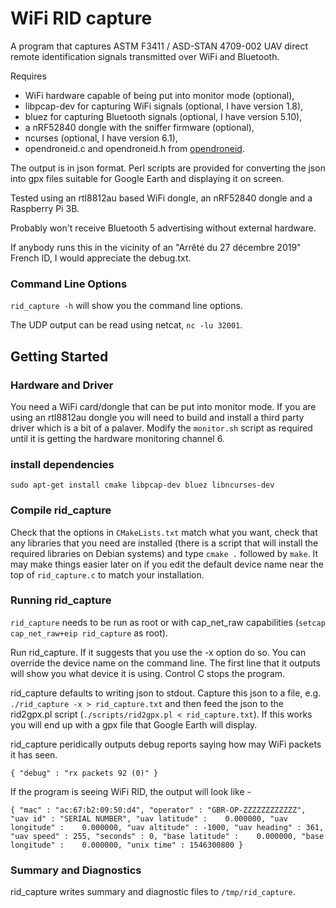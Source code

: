 # WiFi RID capture
A program that captures ASTM F3411 / ASD-STAN 4709-002 UAV direct remote identification signals transmitted over WiFi and Bluetooth. 

Requires 
  * WiFi hardware capable of being put into monitor mode (optional),
  * libpcap-dev for capturing WiFi signals (optional, I have version 1.8),
  * bluez for capturing Bluetooth signals (optional, I have version 5.10),
  * a nRF52840 dongle with the sniffer firmware (optional),
  * ncurses (optional, I have version 6.1),
  * opendroneid.c and opendroneid.h from [opendroneid](https://github.com/opendroneid/opendroneid-core-c/tree/master/libopendroneid).

The output is in json format. Perl scripts are provided for converting the json into gpx files suitable for Google Earth and displaying it on screen.

Tested using an rtl8812au based WiFi dongle, an nRF52840 dongle and a Raspberry Pi 3B.

Probably won't receive Bluetooth 5 advertising without external hardware.

If anybody runs this in the vicinity of an "Arrêté du 27 décembre 2019" French ID, I would appreciate the debug.txt.

### Command Line Options

`rid_capture -h` will show you the command line options.

The UDP output can be read using netcat, `nc -lu 32001`.

## Getting Started

### Hardware and Driver

You need a WiFi card/dongle that can be put into monitor mode. If you are using an rtl8812au dongle you will need to build and install a third party driver which is a bit of a palaver. Modify the `monitor.sh` script as required until it is getting the hardware monitoring channel 6.

### install dependencies
```console
sudo apt-get install cmake libpcap-dev bluez libncurses-dev
```

### Compile rid_capture

Check that the options in `CMakeLists.txt` match what you want, check that any libraries that you need are installed (there is a script that will install the required libraries on Debian systems) and type `cmake .` followed by `make`. It may make things easier later on if you edit the default device name near the top of `rid_capture.c` to match your installation.

### Running rid_capture

`rid_capture` needs to be run as root or with cap_net_raw capabilities (`setcap cap_net_raw+eip rid_capture` as root).

Run rid_capture. If it suggests that you use the -x option do so. You can override the device name on the command line. The first line that it outputs will show you what device it is using. Control C stops the program.

rid_capture defaults to writing json to stdout. Capture this json to a file, e.g. `./rid_capture -x > rid_capture.txt` and then feed the json to the rid2gpx.pl script (`./scripts/rid2gpx.pl < rid_capture.txt`). If this works you will end up with a gpx file that Google Earth will display.

rid_capture peridically outputs debug reports saying how may WiFi packets it has seen. 
```
{ "debug" : "rx packets 92 (0)" }
```
If the program is seeing WiFi RID, the output will look like -
```
{ "mac" : "ac:67:b2:09:50:d4", "operator" : "GBR-OP-ZZZZZZZZZZZZ", "uav id" : "SERIAL NUMBER", "uav latitude" :    0.000000, "uav longitude" :    0.000000, "uav altitude" : -1000, "uav heading" : 361, "uav speed" : 255, "seconds" : 0, "base latitude" :    0.000000, "base longitude" :    0.000000, "unix time" : 1546300800 }
```

### Summary and Diagnostics

rid_capture writes summary and diagnostic files to `/tmp/rid_capture`.


